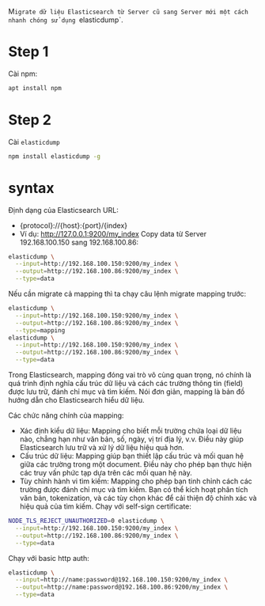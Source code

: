 
M`igrate dữ liệu Elasticsearch từ Server cũ sang Server mới một cách nhanh chóng sử dụng `elasticdump`.
# Step 1 
Cài npm:
```bash
apt install npm
```
# Step 2
Cài `elasticdump`
```bash
npm install elasticdump -g
```
# syntax
Định dạng của Elasticsearch URL:
- {protocol}://{host}:{port}/{index}
- Ví dụ: http://127.0.0.1:9200/my_index
Copy data từ Server 192.168.100.150 sang 192.168.100.86:  
```bash
elasticdump \
  --input=http://192.168.100.150:9200/my_index \
  --output=http://192.168.100.86:9200/my_index \
  --type=data
```
Nếu cần migrate cả mapping thì ta chạy câu lệnh migrate mapping trước:  
```bash
elasticdump \
  --input=http://192.168.100.150:9200/my_index \
  --output=http://192.168.100.86:9200/my_index \
  --type=mapping
elasticdump \
  --input=http://192.168.100.150:9200/my_index \
  --output=http://192.168.100.86:9200/my_index \
  --type=data
```
Trong Elasticsearch, mapping đóng vai trò vô cùng quan trọng, nó chính là quá trình định nghĩa cấu trúc dữ liệu và cách các trường thông tin (field) được lưu trữ, đánh chỉ mục và tìm kiếm. Nói đơn giản, mapping là bản đồ hướng dẫn cho Elasticsearch hiểu dữ liệu.  
  
Các chức năng chính của mapping:  
- Xác định kiểu dữ liệu: Mapping cho biết mỗi trường chứa loại dữ liệu nào, chẳng hạn như văn bản, số, ngày, vị trí địa lý, v.v. Điều này giúp Elasticsearch lưu trữ và xử lý dữ liệu hiệu quả hơn.
- Cấu trúc dữ liệu: Mapping giúp bạn thiết lập cấu trúc và mối quan hệ giữa các trường trong một document. Điều này cho phép bạn thực hiện các truy vấn phức tạp dựa trên các mối quan hệ này.
- Tùy chỉnh hành vi tìm kiếm: Mapping cho phép bạn tinh chỉnh cách các trường được đánh chỉ mục và tìm kiếm. Bạn có thể kích hoạt phân tích văn bản, tokenization, và các tùy chọn khác để cải thiện độ chính xác và hiệu quả của tìm kiếm.
Chạy với self-sign certificate:
```bash
NODE_TLS_REJECT_UNAUTHORIZED=0 elasticdump \
  --input=http://192.168.100.150:9200/my_index \
  --output=http://192.168.100.86:9200/my_index \
  --type=data
```
Chạy với basic http auth:  
```bash
elasticdump \
  --input=http://name:password@192.168.100.150:9200/my_index \
  --output=http://name:password@192.168.100.86:9200/my_index \
  --type=data
```




